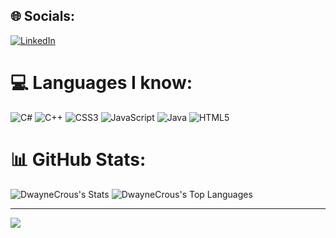 ## 🌐 Socials:

[![LinkedIn](https://img.shields.io/badge/LinkedIn-%230077B5.svg?logo=linkedin&logoColor=white)](www.linkedin.com/in/dwayne-crous-b66410294)

# 💻 Languages I know:

![C#](https://img.shields.io/badge/c%23-%23239120.svg?style=flat-square&logo=csharp&logoColor=white) ![C++](https://img.shields.io/badge/c++-%2300599C.svg?style=flat-square&logo=c%2B%2B&logoColor=white) ![CSS3](https://img.shields.io/badge/css3-%231572B6.svg?style=flat-square&logo=css3&logoColor=white) ![JavaScript](https://img.shields.io/badge/javascript-%23323330.svg?style=flat-square&logo=javascript&logoColor=%23F7DF1E) ![Java](https://img.shields.io/badge/java-%23ED8B00.svg?style=flat-square&logo=openjdk&logoColor=white) ![HTML5](https://img.shields.io/badge/html5-%23E34F26.svg?style=flat-square&logo=html5&logoColor=white)

# 📊 GitHub Stats:

![DwayneCrous's Stats](https://github-readme-stats.vercel.app/api?username=DwayneCrous&theme=gruvbox&show_icons=true&hide_border=false&count_private=true)
![DwayneCrous's Top Languages](https://github-readme-stats.vercel.app/api/top-langs/?username=DwayneCrous&theme=gruvbox&show_icons=true&hide_border=false&layout=compact)

---

[![](https://visitcount.itsvg.in/api?id=DwayneCrous&icon=4&color=11)](https://visitcount.itsvg.in)
